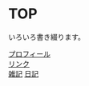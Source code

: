 # TOP
いろいろ書き綴ります。

[プロフィール](https://raspy-windbird.github.io/notes/contents/profile.html)  
[リンク](https://raspy-windbird.github.io/notes/contents/link.html)  
[雑記](https://raspy-windbird.github.io/notes/contents/notes.html)
[日記]()
<!--stackedit_data:
eyJoaXN0b3J5IjpbLTEwODEwODM4NjNdfQ==
-->